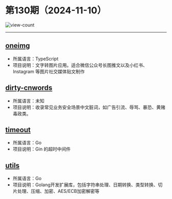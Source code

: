 # 第130期（2024-11-10）

![view-count](https://count.getloli.com/@xiaoxuan6-weekly-20241110)

---
## [oneimg](https://github.com/byodian/oneimg)
- 所属语言：TypeScript
- 项目说明：文字转图片应用。适合微信公众号长图推文以及小红书、Instagram 等图片社交媒体贴文制作

## [dirty-cnwords](https://github.com/dablelv/dirty-cnwords)
- 所属语言：未知
- 项目说明：收录常见业务安全场景中文脏词，如广告引流、辱骂、暴恐、黄赌毒政类。

## [timeout](https://github.com/gin-contrib/timeout)
- 所属语言：Go
- 项目说明：Gin 的超时中间件

## [utils](https://github.com/kirinlabs/utils)
- 所属语言：Go
- 项目说明：Golang开发扩展库，包括字符串处理、日期转换、类型转换、切片处理、压缩、加密、AES/ECB加密解密等
